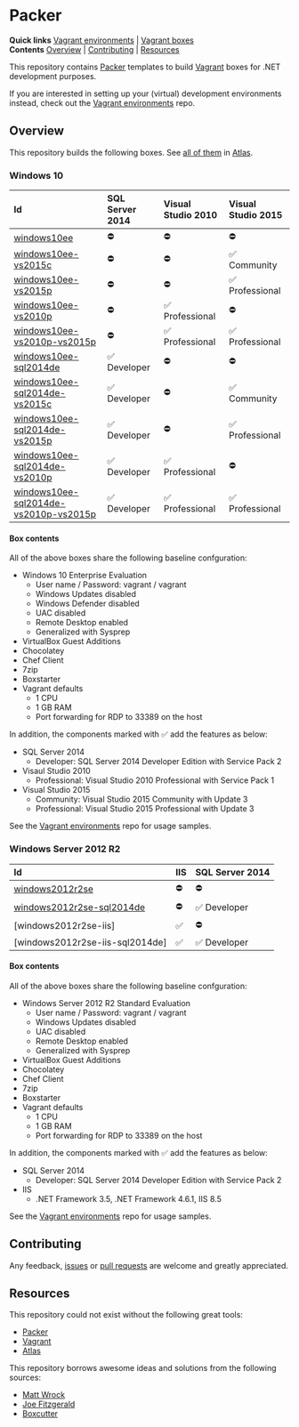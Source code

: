 # Packer

**Quick links** [Vagrant environments] | [Vagrant boxes]  
**Contents** [Overview] | [Contributing] | [Resources]  

This repository contains [Packer] templates to build [Vagrant] boxes for .NET development purposes.

If you are interested in setting up your (virtual) development environments instead, check out the [Vagrant environments] repo.

[Vagrant environments]: https://github.com/gusztavvargadr/vagrant

## Overview

This repository builds the following boxes. See [all of them][Vagrant boxes] in [Atlas].

[Overview]: #overview
[Vagrant boxes]: https://atlas.hashicorp.com/gusztavvargadr

### Windows 10

Id | SQL Server 2014 | Visual Studio 2010 | Visual Studio 2015
:--- | :--- | :--- | :---
[windows10ee] | :no_entry: | :no_entry: | :no_entry:
[windows10ee-vs2015c] | :no_entry: | :no_entry: | :white_check_mark: Community
[windows10ee-vs2015p] | :no_entry: | :no_entry: | :white_check_mark: Professional
[windows10ee-vs2010p] | :no_entry: | :white_check_mark: Professional | :no_entry:
[windows10ee-vs2010p-vs2015p] | :no_entry: | :white_check_mark: Professional | :white_check_mark: Professional
[windows10ee-sql2014de] | :white_check_mark: Developer | :no_entry: | :no_entry:
[windows10ee-sql2014de-vs2015c] | :white_check_mark: Developer | :no_entry: | :white_check_mark: Community
[windows10ee-sql2014de-vs2015p] | :white_check_mark: Developer | :no_entry: | :white_check_mark: Professional
[windows10ee-sql2014de-vs2010p] | :white_check_mark: Developer | :white_check_mark: Professional | :no_entry:
[windows10ee-sql2014de-vs2010p-vs2015p] | :white_check_mark: Developer | :white_check_mark: Professional | :white_check_mark: Professional

#### Box contents

All of the above boxes share the following baseline confguration:

* Windows 10 Enterprise Evaluation
  * User name / Password: vagrant / vagrant 
  * Windows Updates disabled
  * Windows Defender disabled
  * UAC disabled
  * Remote Desktop enabled
  * Generalized with Sysprep
* VirtualBox Guest Additions
* Chocolatey
* Chef Client
* 7zip
* Boxstarter
* Vagrant defaults
  * 1 CPU
  * 1 GB RAM
  * Port forwarding for RDP to 33389 on the host

In addition, the components marked with :white_check_mark: add the features as below:

* SQL Server 2014
  * Developer: SQL Server 2014 Developer Edition with Service Pack 2
* Visaul Studio 2010
  * Professional: Visual Studio 2010 Professional with Service Pack 1
* Visual Studio 2015
  * Community: Visual Studio 2015 Community with Update 3
  * Professional: Visual Studio 2015 Professional with Update 3

See the [Vagrant environments] repo for usage samples.

[windows10ee]: https://atlas.hashicorp.com/gusztavvargadr/boxes/windows10ee
[windows10ee-vs2015c]: https://atlas.hashicorp.com/gusztavvargadr/boxes/windows10ee-vs2015c
[windows10ee-vs2015p]: https://atlas.hashicorp.com/gusztavvargadr/boxes/windows10ee-vs2015p
[windows10ee-vs2010p]: https://atlas.hashicorp.com/gusztavvargadr/boxes/windows10ee-vs2010p
[windows10ee-vs2010p-vs2015p]: https://atlas.hashicorp.com/gusztavvargadr/boxes/windows10ee-vs2010p-vs2015p
[windows10ee-sql2014de]: https://atlas.hashicorp.com/gusztavvargadr/boxes/windows10ee-sql2014de
[windows10ee-sql2014de-vs2015c]: https://atlas.hashicorp.com/gusztavvargadr/boxes/windows10ee-sql2014de-vs2015c
[windows10ee-sql2014de-vs2015p]: https://atlas.hashicorp.com/gusztavvargadr/boxes/windows10ee-sql2014de-vs2015p
[windows10ee-sql2014de-vs2010p]: https://atlas.hashicorp.com/gusztavvargadr/boxes/windows10ee-sql2014de-vs2010p
[windows10ee-sql2014de-vs2010p-vs2015p]: https://atlas.hashicorp.com/gusztavvargadr/boxes/windows10ee-sql2014de-vs2010p-vs2015p

### Windows Server 2012 R2

Id | IIS | SQL Server 2014
:--- | :--- | :---
[windows2012r2se] | :no_entry: | :no_entry:
[windows2012r2se-sql2014de] | :no_entry: | :white_check_mark: Developer
[windows2012r2se-iis] | :white_check_mark: | :no_entry:
[windows2012r2se-iis-sql2014de] | :white_check_mark: | :white_check_mark: Developer

#### Box contents

All of the above boxes share the following baseline confguration:

* Windows Server 2012 R2 Standard Evaluation
  * User name / Password: vagrant / vagrant 
  * Windows Updates disabled
  * UAC disabled
  * Remote Desktop enabled
  * Generalized with Sysprep
* VirtualBox Guest Additions
* Chocolatey
* Chef Client
* 7zip
* Boxstarter
* Vagrant defaults
  * 1 CPU
  * 1 GB RAM
  * Port forwarding for RDP to 33389 on the host

In addition, the components marked with :white_check_mark: add the features as below:

* SQL Server 2014
  * Developer: SQL Server 2014 Developer Edition with Service Pack 2
* IIS
  * .NET Framework 3.5, .NET Framework 4.6.1, IIS 8.5

See the [Vagrant environments] repo for usage samples.

[windows2012r2se]: https://atlas.hashicorp.com/gusztavvargadr/boxes/windows2012r2se
[windows2012r2se-sql2014de]: https://atlas.hashicorp.com/gusztavvargadr/boxes/windows2012r2se-sql2014de

## Contributing

Any feedback, [issues] or [pull requests] are welcome and greatly appreciated.

[Contributing]: #contributing
[Issues]: https://github.com/gusztavvargadr/packer/issues
[Pull requests]: https://github.com/gusztavvargadr/packer/pulls

## Resources

This repository could not exist without the following great tools:

* [Packer]
* [Vagrant]
* [Atlas]

This repository borrows awesome ideas and solutions from the following sources:

* [Matt Wrock]
* [Joe Fitzgerald]
* [Boxcutter]

[Resources]: #resources
[Packer]: https://www.packer.io/
[Vagrant]: https://www.vagrantup.com/
[Atlas]: https://www.hashicorp.com/atlas.html
[Matt Wrock]: https://github.com/mwrock/packer-templates
[Joe Fitzgerald]: https://github.com/joefitzgerald/packer-windows
[Boxcutter]: https://github.com/boxcutter/windows
